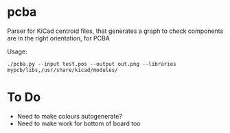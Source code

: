 # pcba

Parser for KiCad centroid files, that generates a graph to check components are in the right orientation, for PCBA

Usage:

```
./pcba.py --input test.pos --output out.png --libraries mypcb/libs,/usr/share/kicad/modules/
```

# To Do

* Need to make colours autogenerate?
* Need to make work for bottom of board too
